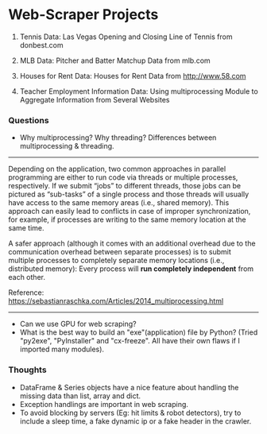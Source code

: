 # Web-Scraper Projects

1. Tennis Data:
Las Vegas Opening and Closing Line of Tennis from donbest.com

2. MLB Data:
Pitcher and Batter Matchup Data from mlb.com

2. Houses for Rent Data:
Houses for Rent Data from http://www.58.com

4. Teacher Employment Information Data: 
Using multiprocessing Module to Aggregate Information from Several Websites

### Questions
* Why multiprocessing? Why threading? Differences between multiprocessing & threading.

----------
Depending on the application, two common approaches in parallel programming are either to run code via threads or multiple processes, respectively. If we submit “jobs” to different threads, those jobs can be pictured as “sub-tasks” of a single process and those threads will usually have access to the same memory areas (i.e., shared memory). This approach can easily lead to conflicts in case of improper synchronization, for example, if processes are writing to the same memory location at the same time.

A safer approach (although it comes with an additional overhead due to the communication overhead between separate processes) is to submit multiple processes to completely separate memory locations (i.e., distributed memory): Every process will **run completely independent** from each other.

Reference: https://sebastianraschka.com/Articles/2014_multiprocessing.html

----------

* Can we use GPU for web scraping?
* What is the best way to build an "exe"(application) file by Python? (Tried "py2exe", "PyInstaller" and "cx-freeze". All have their own flaws if I imported many modules).

### Thoughts
* DataFrame & Series objects have a nice feature about handling the missing data than list, array and dict.
* Exception handlings are important in web scraping.
* To avoid blocking by servers (Eg: hit limits & robot detectors), try to include a sleep time, a fake dynamic ip or a fake header in the crawler.
